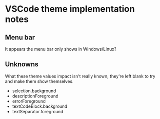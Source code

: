 # VSCode theme implementation notes

## Menu bar

It appears the menu bar only shows in Windows/Linux?

## Unknowns

What these theme values impact isn't really known, they're left blank to try and
make them show themselves.

- selection.background
- descriptionForeground
- errorForeground
- textCodeBlock.background
- textSeparator.foreground
